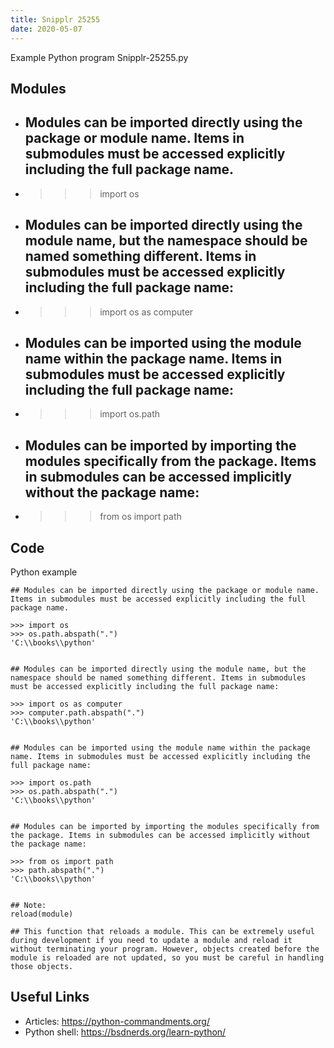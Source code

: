 ```yaml
---
title: Snipplr 25255
date: 2020-05-07
---
```

Example Python program Snipplr-25255.py

## Modules

* ## Modules can be imported directly using the package or module name. Items in submodules must be accessed explicitly including the full package name.
* >>> import os
* ## Modules can be imported directly using the module name, but the namespace should be named something different. Items in submodules must be accessed explicitly including the full package name:
* >>> import os as computer
* ## Modules can be imported using the module name within the package name. Items in submodules must be accessed explicitly including the full package name:
* >>> import os.path
* ## Modules can be imported by importing the modules specifically from the package. Items in submodules can be accessed implicitly without the package name:
* >>> from os import path

## Code

Python example

    ## Modules can be imported directly using the package or module name. Items in submodules must be accessed explicitly including the full package name.
    
    >>> import os
    >>> os.path.abspath(".")
    'C:\\books\\python'
    
    
    ## Modules can be imported directly using the module name, but the namespace should be named something different. Items in submodules must be accessed explicitly including the full package name:
    
    >>> import os as computer
    >>> computer.path.abspath(".")
    'C:\\books\\python'
    
    
    ## Modules can be imported using the module name within the package name. Items in submodules must be accessed explicitly including the full package name:
    
    >>> import os.path
    >>> os.path.abspath(".")
    'C:\\books\\python'
    
    
    ## Modules can be imported by importing the modules specifically from the package. Items in submodules can be accessed implicitly without the package name:
    
    >>> from os import path
    >>> path.abspath(".")
    'C:\\books\\python'
    
    
    ## Note:
    reload(module)
    
    ## This function that reloads a module. This can be extremely useful during development if you need to update a module and reload it without terminating your program. However, objects created before the module is reloaded are not updated, so you must be careful in handling those objects.

## Useful Links

- Articles: https://python-commandments.org/
- Python shell: https://bsdnerds.org/learn-python/
